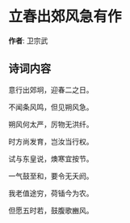 # 立春出郊风急有作

**作者**: 卫宗武

## 诗词内容

意行出郊坰，迎春二之日。

不闻条风鸣，但见朔风急。

朔风何太严，厉物无洪纤。

时方尚发育，岂汝当行权。

试与东皇说，燠寒宜按节。

一气鼓至和，要令无夭阏。

我老值途穷，荷锸今为农。

但愿五时若，鼓腹歌豳风。

